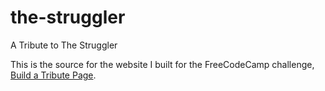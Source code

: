 # the-struggler
A Tribute to The Struggler

This is the source for the website I built for the FreeCodeCamp challenge, [Build a Tribute Page](https://www.freecodecamp.org/challenges/build-a-tribute-page).
